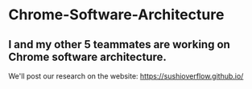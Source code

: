 # Chrome-Software-Architecture
## I and my other 5 teammates are working on Chrome software architecture. 
We'll post our research on the website: https://sushioverflow.github.io/
